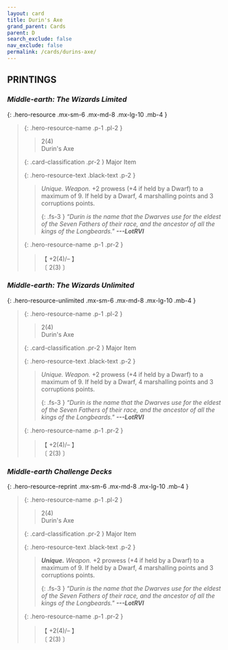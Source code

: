 ```yaml
---
layout: card
title: Durin's Axe
grand_parent: Cards
parent: D
search_exclude: false
nav_exclude: false
permalink: /cards/durins-axe/
---
```


## PRINTINGS


### _Middle-earth: The Wizards Limited_

{: .hero-resource .mx-sm-6 .mx-md-8 .mx-lg-10 .mb-4 }
> {: .hero-resource-name .p-1 .pl-2 }
> > <div class="card-mp">2(4)</div>
> > <div class="card-name">Durin's Axe</div>
>
> {: .card-classification .pr-2 }
> Major Item
>
> {: .hero-resource-text .black-text .p-2 }
> > _Unique._ _Weapon._ +2 prowess (+4 if held by a Dwarf) to a maximum of 9. If held by a Dwarf, 4 marshalling points and 3 corruptions points. 
> > 
> > {: .fs-3 } 
> > _“Durin is the name that the Dwarves use for the eldest of the Seven Fathers of their race, and the ancestor of all the kings of the Longbeards."_ ***---&#65279;LotRVI*** 
> 
> {: .hero-resource-name .p-1 .pr-2 }
> > <div class="card-shield">【 +2(4)/&ndash; 】</div>
> > <div class="card-corruption">〔 2(3) 〕</div>

### _Middle-earth: The Wizards Unlimited_

{: .hero-resource-unlimited .mx-sm-6 .mx-md-8 .mx-lg-10 .mb-4 }
> {: .hero-resource-name .p-1 .pl-2 }
> > <div class="card-mp">2(4)</div>
> > <div class="card-name">Durin's Axe</div>
>
> {: .card-classification .pr-2 }
> Major Item
>
> {: .hero-resource-text .black-text .p-2 }
> > _Unique._ _Weapon._ +2 prowess (+4 if held by a Dwarf) to a maximum of 9. If held by a Dwarf, 4 marshalling points and 3 corruptions points. 
> > 
> > {: .fs-3 } 
> > _“Durin is the name that the Dwarves use for the eldest of the Seven Fathers of their race, and the ancestor of all the kings of the Longbeards."_ ***---&#65279;LotRVI*** 
> 
> {: .hero-resource-name .p-1 .pr-2 }
> > <div class="card-shield">【 +2(4)/&ndash; 】</div>
> > <div class="card-corruption">〔 2(3) 〕</div>

### _Middle-earth Challenge Decks_

{: .hero-resource-reprint .mx-sm-6 .mx-md-8 .mx-lg-10 .mb-4 }
> {: .hero-resource-name .p-1 .pl-2 }
> > <div class="card-mp">2(4)</div>
> > <div class="card-name">Durin's Axe</div>
>
> {: .card-classification .pr-2 }
> Major Item
>
> {: .hero-resource-text .black-text .p-2 }
> > _**Unique.**_ _Weapon._ +2 prowess (+4 if held by a Dwarf) to a maximum of 9. If held by a Dwarf, 4 marshalling points and 3 corruptions points. 
> > 
> > {: .fs-3 } 
> > _“Durin is the name that the Dwarves use for the eldest of the Seven Fathers of their race, and the ancestor of all the kings of the Longbeards."_ ***---&#65279;LotRVI*** 
> 
> {: .hero-resource-name .p-1 .pr-2 }
> > <div class="card-shield">【 +2(4)/&ndash; 】</div>
> > <div class="card-corruption">〔 2(3) 〕</div>
